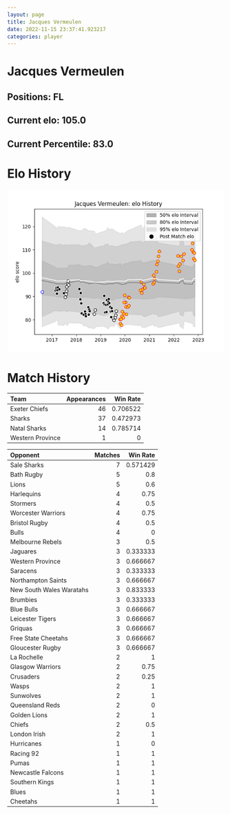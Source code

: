 ```yaml
---  
layout: page  
title: Jacques Vermeulen  
date: 2022-11-15 23:37:41.923217  
categories: player  
---
```

# Jacques Vermeulen

## Positions: FL

## Current elo: 105.0

## Current Percentile: 83.0

# Elo History


![elo history](history_JacquesVermeulen.png)
# Match History


| Team             |   Appearances |   Win Rate |
|:-----------------|--------------:|-----------:|
| Exeter Chiefs    |            46 |   0.706522 |
| Sharks           |            37 |   0.472973 |
| Natal Sharks     |            14 |   0.785714 |
| Western Province |             1 |   0        |

| Opponent                 |   Matches |   Win Rate |
|:-------------------------|----------:|-----------:|
| Sale Sharks              |         7 |   0.571429 |
| Bath Rugby               |         5 |   0.8      |
| Lions                    |         5 |   0.6      |
| Harlequins               |         4 |   0.75     |
| Stormers                 |         4 |   0.5      |
| Worcester Warriors       |         4 |   0.75     |
| Bristol Rugby            |         4 |   0.5      |
| Bulls                    |         4 |   0        |
| Melbourne Rebels         |         3 |   0.5      |
| Jaguares                 |         3 |   0.333333 |
| Western Province         |         3 |   0.666667 |
| Saracens                 |         3 |   0.333333 |
| Northampton Saints       |         3 |   0.666667 |
| New South Wales Waratahs |         3 |   0.833333 |
| Brumbies                 |         3 |   0.333333 |
| Blue Bulls               |         3 |   0.666667 |
| Leicester Tigers         |         3 |   0.666667 |
| Griquas                  |         3 |   0.666667 |
| Free State Cheetahs      |         3 |   0.666667 |
| Gloucester Rugby         |         3 |   0.666667 |
| La Rochelle              |         2 |   1        |
| Glasgow Warriors         |         2 |   0.75     |
| Crusaders                |         2 |   0.25     |
| Wasps                    |         2 |   1        |
| Sunwolves                |         2 |   1        |
| Queensland Reds          |         2 |   0        |
| Golden Lions             |         2 |   1        |
| Chiefs                   |         2 |   0.5      |
| London Irish             |         2 |   1        |
| Hurricanes               |         1 |   0        |
| Racing 92                |         1 |   1        |
| Pumas                    |         1 |   1        |
| Newcastle Falcons        |         1 |   1        |
| Southern Kings           |         1 |   1        |
| Blues                    |         1 |   1        |
| Cheetahs                 |         1 |   1        |